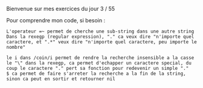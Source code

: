 Bienvenue sur mes exercices du jour 3 / 55

Pour comprendre mon code, si besoin :

    L'operateur =~ permet de cherche une sub-string dans une autre string
    Dans la rexegp (regular expression), "." ca veux dire "n'importe quel caractere, et ".*" veux dire "n'importe quel caractere, peu importe le nombre"

    le i dans /coin/i permet de rendre la recherche insensible a la casse
    le "\" dans la rexegp, ca permet d'echapper un caractere special, du coup le caractere "." pert sa fonction pour redevenir un simple "."
    $ ca permet de faire s'arreter la recherche a la fin de la string, sinon ca peut en sortir et retourner nil




